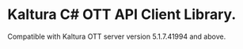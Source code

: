 # Kaltura C# OTT API Client Library.
Compatible with Kaltura OTT server version 5.1.7.41994 and above.
